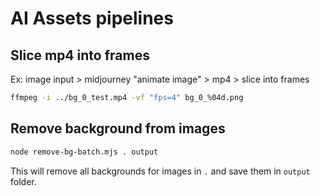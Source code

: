 
# AI Assets pipelines

## Slice mp4 into frames

Ex: image input > midjourney "animate image" > mp4 > slice into frames
```bash
ffmpeg -i ../bg_0_test.mp4 -vf "fps=4" bg_0_%04d.png
```

## Remove background from images

```bash
node remove-bg-batch.mjs . output
```
This will remove all backgrounds for images in `.` and save them in `output` folder.
